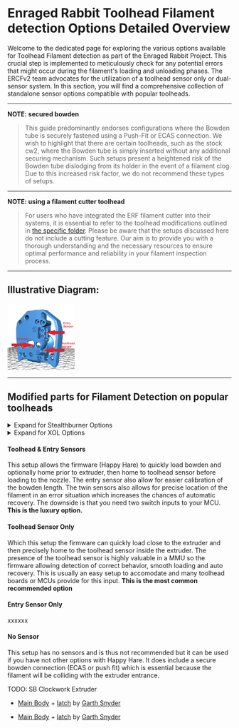 # Enraged Rabbit Toolhead Filament detection Options Detailed Overview

Welcome to the dedicated page for exploring the various options available for Toolhead Filament detection as part of the Enraged Rabbit Project. This crucial step is implemented to meticulously check for any potential errors that might occur during the filament's loading and unloading phases. The ERCFv2 team advocates for the utilization of a toolhead sensor only or dual-sensor system. In this section, you will find a comprehensive collection of standalone sensor options compatible with popular toolheads.

---
**NOTE: secured bowden**
> This guide predominantly endorses configurations where the Bowden tube is securely fastened using a Push-Fit or ECAS connection. We wish to highlight that there are certain toolheads, such as the stock cw2, where the Bowden tube is simply inserted without any additional securing mechanism. Such setups present a heightened risk of the Bowden tube dislodging from its holder in the event of a filament clog. Due to this increased risk factor, we do not recommend these types of setups.
---
**NOTE: using a filament cutter toolhead**
> For users who have integrated the ERF filament cutter into their systems, it is essential to refer to the toolhead modifications outlined in [the specific folder](../ERF_Filament_Cutter). Please be aware that the setups discussed here do not include a cutting feature. Our aim is to provide you with a thorough understanding and the necessary resources to ensure optimal performance and reliability in your filament inspection process.
---
## Illustrative Diagram:
<td><img src="./Assets/sensor_explained.png" alt='Sensor' style='width: 30%;'></td>

---

## Modified parts for Filament Detection on popular toolheads

<details>
<summary>Expand for Stealthburner Options</summary>

<table>
<tr>
<td>Extruder:</td>
<th>Toolhead & Entry Sensors</th>
<th>Toolhead Sensor Only</th>
<th>Entry Sensor Only</th>
<th>No Sensor</th>
</tr>

<tr>
  <td>
    CW2
  </td>

  <td>
    <ul>
      <li><a href="Stls/Foo.stl">Part_X</a>
      <li><a href="Stls/Foo.stl">Part_X</a>
    </ul>
  </td>

  <td>
    <sub><i>contribute</i></sub>
  </td>

  <td>
    <sub><i>contribute</i></sub>
  </td>

  <td>
    <sub><i>contribute</i></sub>
  </td>
</tr>

<tr>
  <td>
    Galileo2
  </td>

  <td>
    <ul>
      <li><a href="Stls/Foo.stl">Part_X</a>
      <li><a href="Stls/Foo.stl">Part_X</a>
    </ul>
  </td>

  <td>
    <sub><i>contribute</i></sub>
  </td>

  <td>
    <sub><i>contribute</i></sub>
  </td>

  <td>
    <sub><i>contribute</i></sub>
  </td>
</tr>

<tr>
  <td>
    LGX
  </td>

  <td>
    <sub><i>contribute</i></sub>
  </td>

  <td>
    <ul>
      <li><a href="Stls/Foo.stl">Part_X</a>
      <li><a href="Stls/Foo.stl">Part_X</a>
      <li><a href="Stls/Foo.stl">Part_Y</a>
    </ul>
  </td>

  <td>
    <sub><i>contribute</i></sub>
  </td>

  <td>
    <sub><i>contribute</i></sub>
  </td>
</tr>

<tr>
  <td>
    Other
  </td>

  <td>
    <sub><i>contribute</i></sub>
  </td>

  <td>
    <ul>
      <li><a href="Stls/Foo.stl">Part_X</a>
      <li><a href="Stls/Foo.stl">Part_X</a>
      <li><a href="Stls/Foo.stl">Part_Y</a>
    </ul>
  </td>

  <td>
    <sub><i>contribute</i></sub>
  </td>

  <td>
    <sub><i>contribute</i></sub>
  </td>
</tr>
</table>

</details>

<details>
<summary>Expand for XOL Options</summary>

<table>
<tr>
<td>Extruder:</td>
<th>Toolhead & Entry Sensors</th>
<th>Toolhead Sensor Only</th>
<th>Entry Sensor Only</th>
<th>No Sensor</th>
</tr>

<tr>
  <td>
    LGX-Lite
  </td>

  <td>
    <sub><i>contribute</i></sub>
  </td>

  <td>
    <sub><i>contribute</i></sub>
  </td>

  <td>
    <ul>
      <li><a href="Stls/Foo.stl">Part_X</a>
      <li><a href="Stls/Foo.stl">Part_X</a>
    </ul>
  </td>

  <td>
    <sub><i>contribute</i></sub>
  </td>
</tr>

<tr>
  <td>
    Orbiter 2.0
  </td>

  <td>
    <sub><i>contribute</i></sub>
  </td>

  <td>
    <sub><i>contribute</i></sub>
  </td>

  <td>
    <ul>
      <li><a href="Stls/Foo.stl">Part_X</a>
      <li><a href="Stls/Foo.stl">Part_X</a>
    </ul>
  </td>

  <td>
    <sub><i>contribute</i></sub>
  </td>
</tr>

</table>

</details>


#### Toolhead & Entry Sensors
This setup allows the firmware (Happy Hare) to quickly load bowden and optionally home prior to extruder, then home to toolhead sensor before loading to the nozzle. The entry sensor also allow for easier calibration of the bowden length.  The twin sensors also allows for precise location of the filament in an error situation which increases the chances of automatic recovery. The downside is that you need two switch inputs to your MCU. **This is the luxury option.**

#### Toolhead Sensor Only
Which this setup the firmware can quickly load close to the extruder and then precisely home to the toolhead sensor inside the extruder. The presence of the toolhead sensor is highly valuable in a MMU so the firmware allowing detection of correct behavior, smooth loading and auto recovery. This is usually an easy setup to accomodate and many toolhead boards or MCUs provide for this input. **This is the most common recommended option**

#### Entry Sensor Only
xxxxxx

#### No Sensor
This setup has no sensors and is thus not recommended but it can be used if you have not other options with Happy Hare. It does include a secure bowden connection (ECAS or push fit) which is essential because the filament will be colliding with the extruder entrance.


TODO:  SB Clockwork Extruder
- [Main Body](./stls/option2/cw2_main_body_with_ECAS_and_sensor.stl) + [latch](./stls/misc/[a]_latch.stl) by [Garth Snyder](https://github.com/GarthSnyder)

- [Main Body](./stls/option4/cw2_main_body_with_ECAS.stl) + [latch](./stls/misc/[a]_latch.stl) by [Garth Snyder](https://github.com/GarthSnyder)

